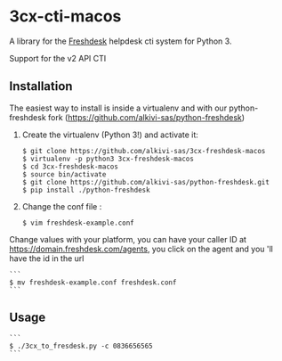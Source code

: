 # 3cx-cti-macos

A library for the [Freshdesk](http://freshdesk.com/) helpdesk cti system for Python 3.

Support for the v2 API CTI

## Installation

The easiest way to install is inside a virtualenv and with our python-freshdesk fork (https://github.com/alkivi-sas/python-freshdesk)

1. Create the virtualenv (Python 3!) and activate it:

    ```
    $ git clone https://github.com/alkivi-sas/3cx-freshdesk-macos
    $ virtualenv -p python3 3cx-freshdesk-macos
    $ cd 3cx-freshdesk-macos
    $ source bin/activate
    $ git clone https://github.com/alkivi-sas/python-freshdesk.git
    $ pip install ./python-freshdesk
    ```

2. Change the conf file :

    ```
    $ vim freshdesk-example.conf
    ```
Change values with your platform, you can have your caller ID at https://domain.freshdesk.com/agents, you click on the agent and you 'll have the id in the url

    ```
    $ mv freshdesk-example.conf freshdesk.conf
    ```


## Usage

    ```
    $ ./3cx_to_fresdesk.py -c 0836656565
    ```
